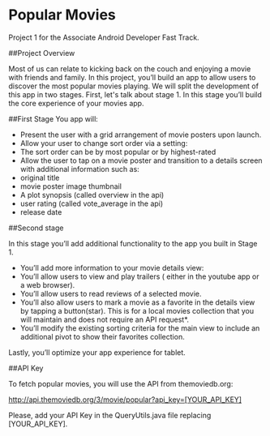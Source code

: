 # Popular Movies

Project 1 for the Associate Android Developer Fast Track.

##Project Overview

Most of us can relate to kicking back on the couch and enjoying a movie with friends and family. In this project, you’ll build an app to allow users to discover the most popular movies playing. We will split the development of this app in two stages. First, let's talk about stage 1. In this stage you’ll build the core experience of your movies app.

##First Stage
You app will:

* Present the user with a grid arrangement of movie posters upon launch.
* Allow your user to change sort order via a setting:
 * The sort order can be by most popular or by highest-rated
* Allow the user to tap on a movie poster and transition to a details screen with additional information such as:
 * original title
 * movie poster image thumbnail
 * A plot synopsis (called overview in the api)
 * user rating (called vote_average in the api)
 * release date

##Second stage

In this stage you’ll add additional functionality to the app you built in Stage 1.
* You’ll add more information to your movie details view:
* You’ll allow users to view and play trailers ( either in the youtube app or a web browser).
* You’ll allow users to read reviews of a selected movie.
* You’ll also allow users to mark a movie as a favorite in the details view by tapping a button(star). This is for a local movies collection that you will maintain and does not require an API request*.
* You’ll modify the existing sorting criteria for the main view to include an additional pivot to show their favorites collection.

Lastly, you’ll optimize your app experience for tablet.

##API Key

To fetch popular movies, you will use the API from themoviedb.org:

http://api.themoviedb.org/3/movie/popular?api_key=[YOUR_API_KEY]

Please, add your API Key in the QueryUtils.java file replacing [YOUR_API_KEY].
